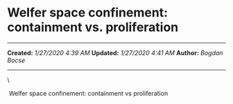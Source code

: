 Welfer space confinement: containment vs. proliferation
=======================================================

  -------------- ---------------------
  **Created:**   *1/27/2020 4:39 AM*
  **Updated:**   *1/27/2020 4:41 AM*
  **Author:**    *Bogdan Bocse*
  -------------- ---------------------

\

 Welfer space confinement: containment vs proliferation

 
